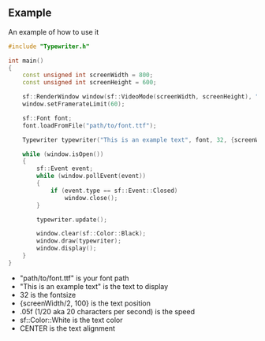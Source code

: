 ## Example
An example of how to use it
```c++
#include "Typewriter.h"

int main()
{
    const unsigned int screenWidth = 800;
    const unsigned int screenHeight = 600;

    sf::RenderWindow window(sf::VideoMode(screenWidth, screenHeight), "Typewriter");
    window.setFramerateLimit(60);

    sf::Font font;
    font.loadFromFile("path/to/font.ttf");

    Typewriter typewriter("This is an example text", font, 32, {screenWidth/2, 100}, .05f, sf::Color::White, CENTER);

    while (window.isOpen())
    {
        sf::Event event;
        while (window.pollEvent(event))
        {
            if (event.type == sf::Event::Closed)
                window.close();
        }

        typewriter.update();

        window.clear(sf::Color::Black);
        window.draw(typewriter);
        window.display();
    }
}
```
- "path/to/font.ttf" is your font path
- "This is an example text" is the text to display
- 32 is the fontsize
- {screenWidth/2, 100} is the text position
- .05f (1/20 aka 20 characters per second) is the speed
- sf::Color::White is the text color
- CENTER is the text alignment
